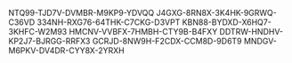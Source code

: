 NTQ99-TJD7V-DVMBR-M9KP9-YDVQQ
J4GXG-8RN8X-3K4HK-9GRWQ-C36VD
334NH-RXG76-64THK-C7CKG-D3VPT
KBN88-BYDXD-X6HQ7-3KHFC-W2M93
HMCNV-VVBFX-7HMBH-CTY9B-B4FXY
DDTRW-HNDHV-KP2J7-BJRGG-RRFX3
GCRJD-8NW9H-F2CDX-CCM8D-9D6T9
MNDGV-M6PKV-DV4DR-CYY8X-2YRXH
